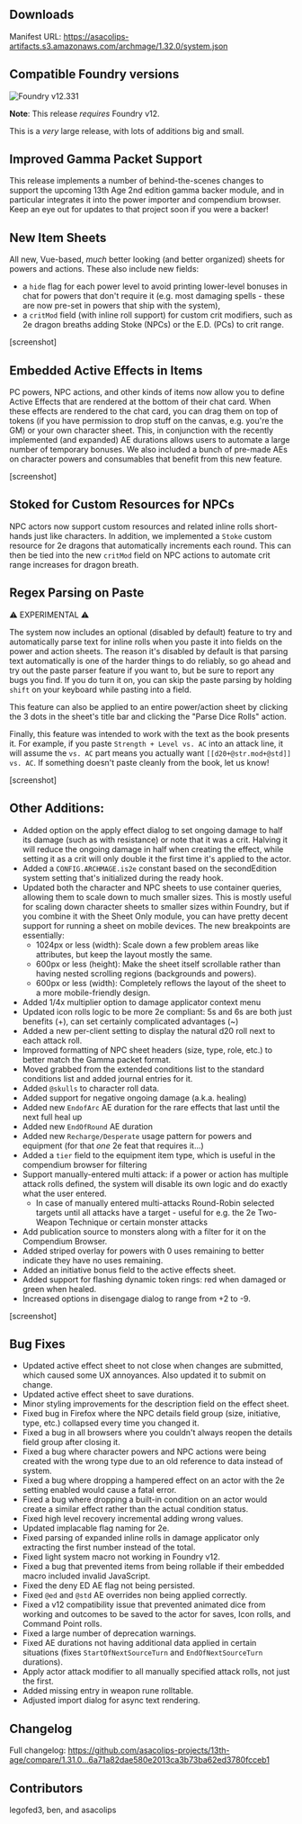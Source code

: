 ## Downloads

Manifest URL: https://asacolips-artifacts.s3.amazonaws.com/archmage/1.32.0/system.json

## Compatible Foundry versions

![Foundry v12.331](https://img.shields.io/badge/Foundry-v12.331-green)

**Note**: This release *requires* Foundry v12.

This is a *very* large release, with lots of additions big and small.

## Improved Gamma Packet Support
This release implements a number of behind-the-scenes changes to support the upcoming 13th Age 2nd edition gamma backer module, and in particular integrates it into the power importer and compendium browser. Keep an eye out for updates to that project soon if you were a backer!

## New Item Sheets
All new, Vue-based, *much* better looking (and better organized) sheets for powers and actions. These also include new fields:
- a `hide` flag for each power level to avoid printing lower-level bonuses in chat for powers that don't require it (e.g. most damaging spells - these are now pre-set in powers that ship with the system),
- a `critMod` field (with inline roll support) for custom crit modifiers, such as 2e dragon breaths adding Stoke (NPCs) or the E.D. (PCs) to crit range.

[screenshot]

## Embedded Active Effects in Items
PC powers, NPC actions, and other kinds of items now allow you to define Active Effects that are rendered at the bottom of their chat card. When these effects are rendered to the chat card, you can drag them on top of tokens (if you have permission to drop stuff on the canvas, e.g. you're the GM) or your own character sheet. This, in conjunction with the recently implemented (and expanded) AE durations allows users to automate a large number of temporary bonuses. We also included a bunch of pre-made AEs on character powers and consumables that benefit from this new feature.

[screenshot]

## Stoked for Custom Resources for NPCs
NPC actors now support custom resources and related inline rolls short-hands just like characters. In addition, we implemented a `Stoke` custom resource for 2e dragons that automatically increments each round. This can then be tied into the new `critMod` field on NPC actions to automate crit range increases for dragon breath.

## Regex Parsing on Paste
⚠️ EXPERIMENTAL ⚠️

The system now includes an optional (disabled by default) feature to try and automatically parse text for inline rolls when you paste it into fields on the power and action sheets. The reason it's disabled by default is that parsing text automatically is one of the harder things to do reliably, so go ahead and try out the paste parser feature if you want to, but be sure to report any bugs you find. If you do turn it on, you can skip the paste parsing by holding `shift` on your keyboard while pasting into a field.

This feature can also be applied to an entire power/action sheet by clicking the 3 dots in the sheet's title bar and clicking the "Parse Dice Rolls" action.

Finally, this feature was intended to work with the text as the book presents it. For example, if you paste `Strength + Level vs. AC` into an attack line, it will assume the `vs. AC` part means you actually want `[[d20+@str.mod+@std]] vs. AC`. If something doesn't paste cleanly from the book, let us know!

[screenshot]

## Other Additions:
- Added option on the apply effect dialog to set ongoing damage to half its damage (such as with resistance) or note that it was a crit. Halving it will reduce the ongoing damage in half when creating the effect, while setting it as a crit will only double it the first time it's applied to the actor.
- Added a `CONFIG.ARCHMAGE.is2e` constant based on the secondEdition system setting that's initialized during the ready hook.
- Updated both the character and NPC sheets to use container queries, allowing them to scale down to much smaller sizes. This is mostly useful for scaling down character sheets to smaller sizes within Foundry, but if you combine it with the Sheet Only module, you can have pretty decent support for running a sheet on mobile devices. The new breakpoints are essentially:
    - 1024px or less (width): Scale down a few problem areas like attributes, but keep the layout mostly the same.
    - 600px or less (height): Make the sheet itself scrollable rather than having nested scrolling regions (backgrounds and powers).
    - 600px or less (width): Completely reflows the layout of the sheet to a more mobile-friendly design.
- Added 1/4x multiplier option to damage applicator context menu
- Updated icon rolls logic to be more 2e compliant: 5s and 6s are both just benefits (+), can set certainly complicated advantages (~)
- Added a new per-client setting to display the natural d20 roll next to each attack roll.
- Improved formatting of NPC sheet headers (size, type, role, etc.) to better match the Gamma packet format.
- Moved grabbed from the extended conditions list to the standard conditions list and added journal entries for it.
- Added `@skulls` to character roll data.
- Added support for negative ongoing damage (a.k.a. healing)
- Added new `EndofArc` AE duration for the rare effects that last until the next full heal up
- Added new `EndOfRound` AE duration
- Added new `Recharge/Desperate` usage pattern for powers and equipment (for that *one* 2e feat that requires it...)
- Added a `tier` field to the equipment item type, which is useful in the compendium browser for filtering
- Support manually-entered multi attack: if a power or action has multiple attack rolls defined, the system will disable its own logic and do exactly what the user entered.
    - In case of manually entered multi-attacks Round-Robin selected targets until all attacks have a target - useful for e.g. the 2e Two-Weapon Technique or certain monster attacks
- Add publication source to monsters along with a filter for it on the Compendium Browser.
- Added striped overlay for powers with 0 uses remaining to better indicate they have no uses remaining.
- Added an initiative bonus field to the active effects sheet.
- Added support for flashing dynamic token rings: red when damaged or green when healed.
- Increased options in disengage dialog to range from +2 to -9.

[screenshot]

## Bug Fixes
- Updated active effect sheet to not close when changes are submitted, which caused some UX annoyances. Also updated it to submit on change.
- Updated active effect sheet to save durations.
- Minor styling improvements for the description field on the effect sheet.
- Fixed bug in Firefox where the NPC details field group (size, initiative, type, etc.) collapsed every time you changed it.
- Fixed a bug in all browsers where you couldn't always reopen the details field group after closing it.
- Fixed a bug where character powers and NPC actions were being created with the wrong type due to an old reference to data instead of system.
- Fixed a bug where dropping a hampered effect on an actor with the 2e setting enabled would cause a fatal error.
- Fixed a bug where dropping a built-in condition on an actor would create a similar effect rather than the actual condition status.
- Fixed high level recovery incremental adding wrong values.
- Updated implacable flag naming for 2e.
- Fixed parsing of expanded inline rolls in damage applicator only extracting the first number instead of the total.
- Fixed light system macro not working in Foundry v12.
- Fixed a bug that prevented items from being rollable if their embedded macro included invalid JavaScript.
- Fixed the deny ED AE flag not being persisted.
- Fixed `@ed` and `@std` AE overrides non being applied correctly.
- Fixed a v12 compatibility issue that prevented animated dice from working and outcomes to be saved to the actor for saves, Icon rolls, and Command Point rolls.
- Fixed a large number of deprecation warnings.
- Fixed AE durations not having additional data applied in certain situations (fixes `StartOfNextSourceTurn` and `EndOfNextSourceTurn` durations).
- Apply actor attack modifier to all manually specified attack rolls, not just the first.
- Added missing entry in weapon rune rolltable.
- Adjusted import dialog for async text rendering.

## Changelog

Full changelog: https://github.com/asacolips-projects/13th-age/compare/1.31.0...6a71a82dae580e2013ca3b73ba62ed3780fcceb1

## Contributors

legofed3, ben, and asacolips
